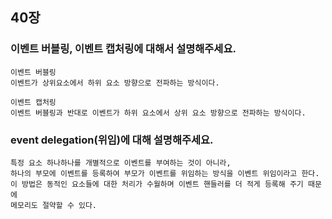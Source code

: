 ## 40장

### 이벤트 버블링, 이벤트 캡처링에 대해서 설명해주세요.

    이벤트 버블링
    이벤트가 상위요소에서 하위 요소 방향으로 전파하는 방식이다.
    
    이벤트 캡처링
    이벤트 버블링과 반대로 이벤트가 하위 요소에서 상위 요소 방향으로 전파하는 방식이다.
    
### event delegation(위임)에 대해 설명해주세요.

    특정 요소 하나하나를 개별적으로 이벤트를 부여하는 것이 아니라, 
    하나의 부모에 이벤트를 등록하여 부모가 이벤트를 위임하는 방식을 이벤트 위임이라고 한다. 
    이 방법은 동적인 요소들에 대한 처리가 수월하며 이벤트 핸들러를 더 적게 등록해 주기 때문에 
    메모리도 절약할 수 있다.
